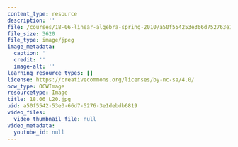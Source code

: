 ```yaml
---
content_type: resource
description: ''
file: /courses/18-06-linear-algebra-spring-2010/a50f554253e366d752763e1debdb6819_18.06_L20.jpg
file_size: 3620
file_type: image/jpeg
image_metadata:
  caption: ''
  credit: ''
  image-alt: ''
learning_resource_types: []
license: https://creativecommons.org/licenses/by-nc-sa/4.0/
ocw_type: OCWImage
resourcetype: Image
title: 18.06_L20.jpg
uid: a50f5542-53e3-66d7-5276-3e1debdb6819
video_files:
  video_thumbnail_file: null
video_metadata:
  youtube_id: null
---
```

